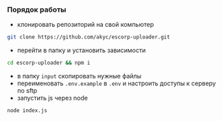 ### Порядок работы
* клонировать репозиторий на свой компьютер
```bash 
git clone https://github.com/akyc/escorp-uploader.git 
```
* перейти в папку и установить зависимости
```bash 
cd escorp-uploader && npm i
```
* в папку ```input``` скопировать нужные файлы
* переименовать ```.env.example``` в ```.env``` и настроить доступы к серверу по sftp
* запустить js через node
```bash
node index.js
```
